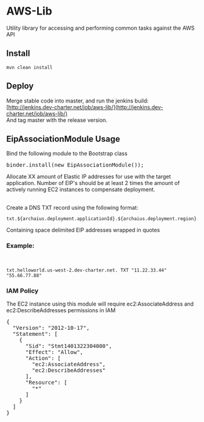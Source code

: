 # AWS-Lib

Utility library for accessing and performing common tasks against the AWS API


## Install

```
mvn clean install
```

## Deploy


Merge stable code into master, and run the jenkins build:
[http://jenkins.dev-charter.net/job/aws-lib/](http://jenkins.dev-charter.net/job/aws-lib/)
<br />
And tag master with the release version.

## EipAssociationModule Usage

Bind the following module to the Bootstrap class
<pre>
binder.install(new EipAssociationModule());
</pre>

Allocate XX amount of Elastic IP addresses for use with the target application. 
Number of EIP's should be at least 2 times the amount of actively running EC2 instances to compensate deployment.
<br /><br />

Create a DNS TXT record using the following format:
<br />

```
txt.${archaius.deployment.applicationId}.${archaius.deployment.region}.${aesd.archaius.deployment.domain}
```

Containing space delimited EIP addresses wrapped in quotes
<br />

### Example:
<br />

```
txt.helloworld.us-west-2.dev-charter.net. TXT "11.22.33.44" "55.66.77.88"
```

### IAM Policy
The EC2 instance using this module will require ec2:AssociateAddress and ec2:DescribeAddresses permissions in IAM
<pre>
{
  "Version": "2012-10-17",
  "Statement": [
    {
      "Sid": "Stmt1401322304000",
      "Effect": "Allow",
      "Action": [
        "ec2:AssociateAddress",
        "ec2:DescribeAddresses"
      ],
      "Resource": [
        "*"
      ]
    }
  ]
}
</pre>